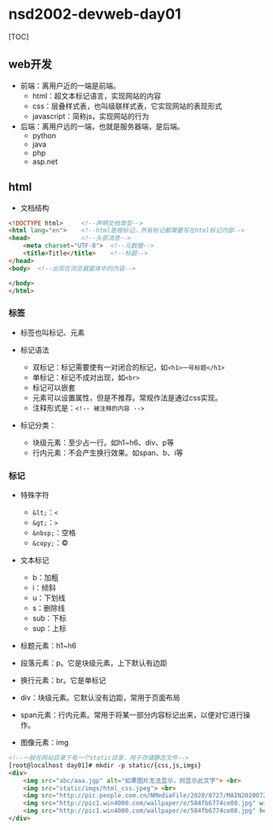 # nsd2002-devweb-day01

[TOC]

## web开发

- 前端：离用户近的一端是前端。
  - html：超文本标记语言，实现网站的内容
  - css：层叠样式表，也叫级联样式表，它实现网站的表现形式
  - javascript：简称js，实现网站的行为
- 后端：离用户远的一端，也就是服务器端，是后端。
  - python
  - java
  - php
  - asp.net

## html

- 文档结构

```html
<!DOCTYPE html>     <!--声明文档类型-->
<html lang="en">    <!--html是根标记，所有标记都需要写在html标记内部-->
<head>              <!--头部消息-->
    <meta charset="UTF-8">  <!--元数据-->
    <title>Title</title>    <!--标题-->
</head>
<body>  <!--出现在浏览器窗体中的内容-->

</body>
</html>
```

### 标签

- 标签也叫标记、元素
- 标记语法
  - 双标记：标记需要使有一对闭合的标记，如`<h1>一号标题</h1>`
  - 单标记：标记不成对出现，如`<br>`
  - 标记可以嵌套
  - 元素可以设置属性，但是不推荐。常规作法是通过css实现。
  - 注释形式是：`<!-- 被注释的内容 -->`

- 标记分类：
  - 块级元素：至少占一行。如h1~h6、div、p等
  - 行内元素：不会产生换行效果。如span、b、i等

### 标记

- 特殊字符
  - `&lt;`：`<`
  - `&gt;`：`>`
  - `&nbsp;`：空格
  - `&copy;`：&copy;

- 文本标记
  - b：加粗
  - i：倾斜
  - u：下划线
  - s：删除线
  - sub：下标
  - sup：上标

- 标题元素：h1~h6
- 段落元素：p。它是块级元素，上下默认有边距
- 换行元素：br。它是单标记
- div：块级元素。它默认没有边距，常用于页面布局
- span元素：行内元素。常用于将某一部分内容标记出来，以便对它进行操作。

- 图像元素：img

```html
<!--一般在网站目录下有一个static目录，用于存储静态文件-->
[root@localhost day01]# mkdir -p static/{css,js,imgs}
<div>
    <img src="abc/aaa.jgp" alt="如果图片无法显示，则显示此文字"> <br>
    <img src="static/imgs/html_css.jpeg"> <br>
    <img src="http://pic.people.com.cn/NMediaFile/2020/0727/MAIN202007270830000372979471030.JPG"> <br>
    <img src="http://pic1.win4000.com/wallpaper/e/584fb6774ce08.jpg" width="500px"> <br>
    <img src="http://pic1.win4000.com/wallpaper/e/584fb6774ce08.jpg" height="300px"> <br>
</div>
```

